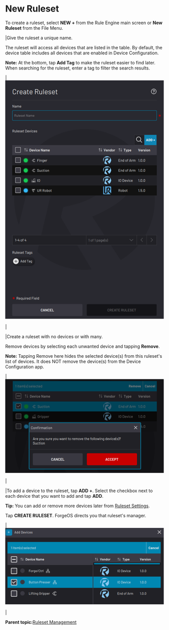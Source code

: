 # New Ruleset

To create a ruleset, select **NEW +** from the Rule Engine main screen or **New Ruleset** from the File Menu.

|Give the ruleset a unique name.

The ruleset will access all devices that are listed in the table. By default, the device table includes all devices that are enabled in Device Configuration.

**Note:** At the bottom, tap **Add Tag** to make the ruleset easier to find later. When searching for the ruleset, enter a tag to filter the search results.

|![](../Images/RuleEngine/CreateRuleset.png)

|

|Create a ruleset with no devices or with many.

Remove devices by selecting each unwanted device and tapping **Remove**.

**Note:** Tapping Remove here hides the selected device\(s\) from this ruleset's list of devices. It does NOT remove the device\(s\) from the Device Configuration app.

|![](../Images/RuleEngine/DeleteDevice.png)

|

|To add a device to the ruleset, tap **ADD +**. Select the checkbox next to each device that you want to add and tap **ADD**.

**Tip:** You can add or remove more devices later from [Ruleset Settings](RulesetSettings.md).

Tap **CREATE RULESET**. ForgeOS directs you that ruleset's manager.

|![](../Images/RuleEngine/CreateRuleset-AddDevice.png)

|

**Parent topic:**[Ruleset Management](../RuleEngine/RulesetManagement.md)

